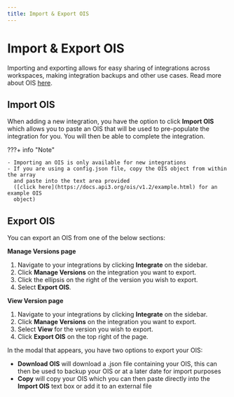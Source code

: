 ```yaml
---
title: Import & Export OIS
---
```


# Import & Export OIS

Importing and exporting allows for easy sharing of integrations across
workspaces, making integration backups and other use cases. Read more about OIS
[here](https://docs.api3.org/ois/v1.2/).

## Import OIS

When adding a new integration, you have the option to click **Import OIS** which
allows you to paste an OIS that will be used to pre-populate the integration for
you. You will then be able to complete the integration.

???+ info "Note"

    - Importing an OIS is only available for new integrations
    - If you are using a config.json file, copy the OIS object from within the array
      and paste into the text area provided
      ([click here](https://docs.api3.org/ois/v1.2/example.html) for an example OIS
      object)

## Export OIS

You can export an OIS from one of the below sections:

**Manage Versions page**

1. Navigate to your integrations by clicking **Integrate** on the sidebar.
2. Click **Manage Versions** on the integration you want to export.
3. Click the ellipsis on the right of the version you wish to export.
4. Select **Export OIS**.

**View Version page**

1. Navigate to your integrations by clicking **Integrate** on the sidebar.
2. Click **Manage Versions** on the integration you want to export.
3. Select **View** for the version you wish to export.
4. Click **Export OIS** on the top right of the page.

In the modal that appears, you have two options to export your OIS:

- **Download OIS** will download a .json file containing your OIS, this can then
  be used to backup your OIS or at a later date for import purposes
- **Copy** will copy your OIS which you can then paste directly into the
  **Import OIS** text box or add it to an external file
